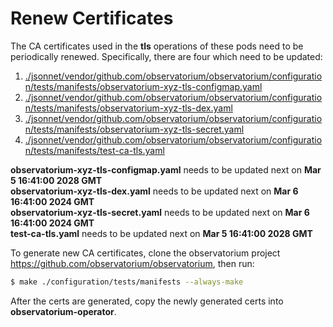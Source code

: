 # Renew Certificates

The CA certificates used in the **tls** operations of these pods need to be periodically renewed. Specifically, there are four which need to be updated:
1. [./jsonnet/vendor/github.com/observatorium/observatorium/configuration/tests/manifests/observatorium-xyz-tls-configmap.yaml](./jsonnet/vendor/github.com/observatorium/observatorium/configuration/tests/manifests/observatorium-xyz-tls-configmap.yaml)
2. [./jsonnet/vendor/github.com/observatorium/observatorium/configuration/tests/manifests/observatorium-xyz-tls-dex.yaml](./jsonnet/vendor/github.com/observatorium/observatorium/configuration/tests/manifests/observatorium-xyz-tls-dex.yaml)
3. [./jsonnet/vendor/github.com/observatorium/observatorium/configuration/tests/manifests/observatorium-xyz-tls-secret.yaml](./jsonnet/vendor/github.com/observatorium/observatorium/configuration/tests/manifests/observatorium-xyz-tls-secret.yaml)
4. [./jsonnet/vendor/github.com/observatorium/observatorium/configuration/tests/manifests/test-ca-tls.yaml](./jsonnet/vendor/github.com/observatorium/observatorium/configuration/tests/manifests/test-ca-tls.yaml)

**observatorium-xyz-tls-configmap.yaml** needs to be updated next on **Mar 5 16:41:00 2028 GMT**  
**observatorium-xyz-tls-dex.yaml** needs to be updated next on **Mar 6 16:41:00 2024 GMT**  
**observatorium-xyz-tls-secret.yaml** needs to be updated next on **Mar 6 16:41:00 2024 GMT**  
**test-ca-tls.yaml** needs to be updated next on **Mar 5 16:41:00 2028 GMT**  

To generate new CA certificates, clone the observatorium project https://github.com/observatorium/observatorium, then run:

```bash
$ make ./configuration/tests/manifests --always-make
```

After the certs are generated, copy the newly generated certs into **observatorium-operator**.